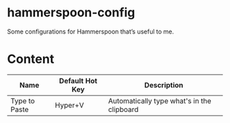 # hammerspoon-config
Some configurations for Hammerspoon that’s useful to me.
# Content
Name|Default Hot Key|Description
---|---|---
Type to Paste|Hyper+V|Automatically type what's in the clipboard
